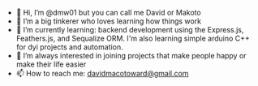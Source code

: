 - 👋 Hi, I’m @dmw01 but you can call me David or Makoto
- 👀 I’m a big tinkerer who loves learning how things work
- 🌱 I’m currently learning: backend development using the Express.js, Feathers.js, and Sequalize ORM. I'm also learning simple arduino C++ for dyi projects and automation.
- 💞️ I’m always interested in joining projects that make people happy or make their life easier 
- 📫 How to reach me: davidmacotoward@gmail.com
